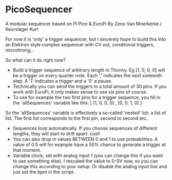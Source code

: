 # PicoSequencer
A modular sequencer based on Pi Pico &amp; EuroPi
By Zeno Van Moerkerke / Keurslager Kurt

For now it is 'only' a trigger sequencer, but I sincerely hope to build this into an Elektron style complex sequencer with CV out, conditional triggers, microtiming,..

So what can it do right now?

- Build a trigger sequence of arbitrary length in Thonny. Eg [1, 0, 0, 0] will be a trigger on every quarter note. Each ',' indicates the next sixteenth step. A '1' indicates a trigger and a '0' a pause.
- Technically you can send the triggers to a total amount of 30 pins. If you work with EuroPi, it only makes sense to use six pins of course.
- To use for example the two first pins for a trigger sequence, you fill in the 'allSequences' variable like this:
[
[1, 0, 0, 0]
,
[0, 0, 1, 0]
]

So the 'allSequences' variable is effectively a so-called 'nested' list: a list of list. The first list corresponds to the first pin, second to second etc..

- Sequences loop automatically. If you choose sequences of different lengths, they will start to drift apart: cool!
- You can also drop in values BETWEEN 0 and 1 to use probabilities. A value of 0.5 will for example have a 50% chance to generate a trigger at that moment.
- Variable clock, set with analog input 1 (you can change this if you want to use something else). I rescaled the value to 0-5V now, so you can change this according to your setup. Or disable the analog input line and just set the bpm in the script.
